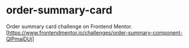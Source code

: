 # order-summary-card
Order summary card challenge on Frontend Mentor.[https://www.frontendmentor.io/challenges/order-summary-component-QlPmajDUj]
